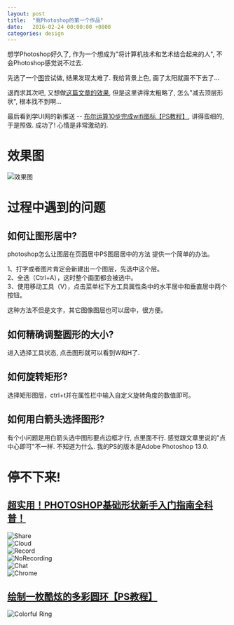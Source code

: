 ```yaml
---
layout: post
title:  "我Photoshop的第一个作品"
date:   2016-02-24 00:00:00 +0800
categories: design
---
```


想学Photoshop好久了, 作为一个想成为"将计算机技术和艺术结合起来的人", 不会Photoshop感觉说不过去.

先选了一个[图](http://78rbeb.com1.z0.glb.clouddn.com/wp-content/uploads/2016/01/2016012501-e1453645157403.png)尝试做, 结果发现太难了. 我给背景上色, 画了太阳就画不下去了...

退而求其次吧, 又想做[这篇文章的效果](http://www.uisdc.com/photoshop-shape-tool-guide), 但是这里讲得太粗略了, 怎么"减去顶层形状", 根本找不到啊...

最后看到学UI网的新推送 -- [布尔运算10步完成wifi图标【PS教程】](http://mp.weixin.qq.com/s?__biz=MjM5NjA3MTQ5Ng==&mid=402251478&idx=2&sn=862ef558bc4bb0364fc673725afe4ab0&scene=1&srcid=0218tDTiSTrQ9TVcyiNCFznB#rd), 讲得蛮细的, 于是照做. 成功了! 心情是非常激动的.

# 效果图

![效果图](/images/2016-02-18-my-first-ps-work/wifi.jpg)

# 过程中遇到的问题

## 如何让图形居中?

photoshop怎么让图层在页面居中PS图层居中的方法
提供一个简单的办法。

1、打字或者图片肯定会新建出一个图层，先选中这个层。  
2、全选（Ctrl+A），这时整个画面都会被选中。  
3、使用移动工具（V），点击菜单栏下方工具属性条中的水平居中和垂直居中两个按钮。

这种方法不但是文字，其它图像图层也可以居中，很方便。

## 如何精确调整圆形的大小?

进入选择工具状态, 点击图形就可以看到W和H了.

## 如何旋转矩形?

选择矩形图层，ctrl+t并在属性栏中输入自定义旋转角度的数值即可。

## 如何用白箭头选择图形?

有个小问题是用白箭头选中图形要点边框才行, 点里面不行. 感觉跟文章里说的"点中心即可"不一样. 不知道为什么. 我的PS的版本是Adobe Photoshop 13.0.

# 停不下来!

## [超实用！PHOTOSHOP基础形状新手入门指南全科普！](http://www.uisdc.com/photoshop-shape-tool-guide)

![Share](/images/2016-02-18-my-first-ps-work/share.jpg)  
![Cloud](/images/2016-02-18-my-first-ps-work/cloud.jpg)  
![Record](/images/2016-02-18-my-first-ps-work/record.jpg)  
![NoRecording](/images/2016-02-18-my-first-ps-work/norecording.jpg)  
![Chat](/images/2016-02-18-my-first-ps-work/chat.jpg)  
![Chrome](/images/2016-02-18-my-first-ps-work/chromeicon.jpg)

## [绘制一枚酷炫的多彩圆环【PS教程】](http://www.xueui.cn/tutorials/draw-a-cool-colorful-ring-ps.html)

![Colorful Ring](/images/2016-02-18-my-first-ps-work/ring.jpg)